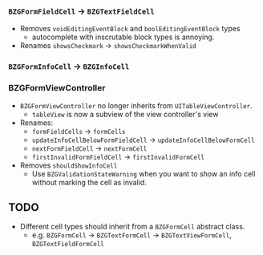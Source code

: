 ### `BZGFormFieldCell` -> `BZGTextFieldCell`
* Removes `voidEditingEventBlock` and `boolEditingEventBlock` types
  - autocomplete with inscrutable block types is annoying.
* Renames `showsCheckmark` -> `showsCheckmarkWhenValid`

### `BZGFormInfoCell` -> `BZGInfoCell`

### BZGFormViewController
* `BZGFormViewController` no longer inherits from `UITableViewController`.
  * `tableView` is now a subview of the view controller's view
* Renames:
  * `formFieldCells` -> `formCells`
  * `updateInfoCellBelowFormFieldCell` -> `updateInfoCellBelowFormCell`
  * `nextFormFieldCell` -> `nextFormCell`
  * `firstInvalidFormFieldCell` -> `firstInvalidFormCell`
* Removes `shouldShowInfoCell`
  - Use `BZGValidationStateWarning` when you want to show an info cell without marking the cell as invalid.

## TODO
* Different cell types should inherit from a `BZGFormCell` abstract class.
  * e.g. `BZGFormCell` -> `BZGTextFormCell` -> `BZGTextViewFormCell`, `BZGTextFieldFormCell`

